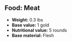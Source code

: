 ## Food: Meat
- **Weight:** 0.3 lbs
- **Base value:** 1 gold
- **Nutritional value:** 5 rounds
- **Base material:** Flesh
